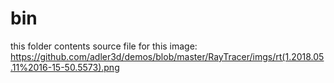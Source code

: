 # bin
this folder contents source file for this image:  
https://github.com/adler3d/demos/blob/master/RayTracer/imgs/rt(1.2018.05.11%2016-15-50.5573).png
